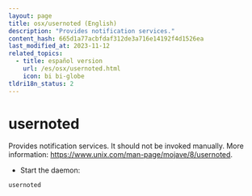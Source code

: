 ```yaml
---
layout: page
title: osx/usernoted (English)
description: "Provides notification services."
content_hash: 665d1a77acbfdaf312de3a716e14192f4d1526ea
last_modified_at: 2023-11-12
related_topics:
  - title: español version
    url: /es/osx/usernoted.html
    icon: bi bi-globe
tldri18n_status: 2
---
```

# usernoted

Provides notification services.
It should not be invoked manually.
More information: <https://www.unix.com/man-page/mojave/8/usernoted>.

- Start the daemon:

`usernoted`
